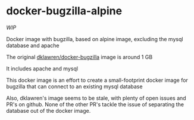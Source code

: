 # docker-bugzilla-alpine
*WIP*

Docker image with bugzilla, based on alpine image, excluding the mysql database and apache

The original [dklawren/docker-bugzilla](https://github.com/dklawren/docker-bugzilla) image is around 1 GB

It includes apache and mysql

This docker image is an effort to create a small-footprint docker image for bugzilla that can connect to an existing mysql database

Also, dklawren's image seems to be stale, with plenty of open issues and PR's on github. None of the other PR's tackle the issue of separating the database out of the docker image.
